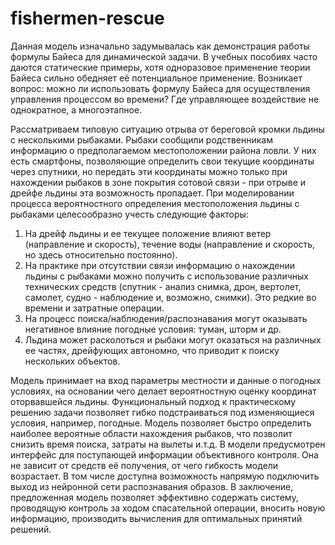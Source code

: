 # fishermen-rescue

Данная модель изначально задумывалась как демонстрация работы формулы Байеса для динамической задачи. В учебных пособиях часто даются статические примеры, хотя одноразовое применение теории Байеса сильно обедняет её потенциальное применение. Возникает вопрос: можно ли использовать формулу Байеса для осуществления управления процессом во времени? Где управляющее воздействие не однократное, а многоэтапное.

Рассматриваем типовую ситуацию отрыва от береговой кромки льдины с несколькими рыбаками. Рыбаки сообщили родственникам информацию о предполагаемом местоположении района ловли. У них есть смартфоны, позволяющие определить свои текущие координаты через спутники, но передать эти координаты можно только при нахождении рыбаков в зоне покрытия сотовой связи - при отрыве и дрейфе льдины эта возможность пропадает.
При моделировании процесса вероятностного определения местоположения льдины с рыбаками целесообразно учесть следующие факторы:
1. На дрейф льдины и ее текущее положение влияют ветер (направление и скорость), течение воды (направление и скорость, но здесь относительно постоянно).
2. На практике при отсутствии связи информацию о нахождении льдины с рыбаками можно получить с использование различных технических средств (спутник - анализ снимка, дрон, вертолет, самолет, судно - наблюдение и, возможно, снимки). Это редкие во времени и затратные операции.
3. На процесс поиска/наблюдения/распознавания могут оказывать негативное влияние погодные условия: туман, шторм и др.
4. Льдина может расколоться и рыбаки могут оказаться на различных ее частях, дрейфующих автономно, что приводит к поиску нескольких объектов.

Модель принимает на вход параметры местности и данные о погодных условиях, на основании чего делает вероятностную оценку координат оторвавшейся льдины. Функциональный подход к практическому решению задачи позволяет гибко подстраиваться под изменяющиеся условия, например, погодные. Модель позволяет быстро определить наиболее вероятные области нахождения рыбаков, что позволит снизить время поиска, затраты на вылеты и.т.д. В модели предусмотрен интерфейс для поступающей информации объективного контроля. Она не зависит от средств её получения, от чего гибкость модели возрастает. В том числе доступна возможность напрямую подключить выход из нейронной сети распознавания образов.
В заключение, предложенная модель позволяет эффективно содержать систему, проводящую контроль за ходом спасательной операции, вносить новую информацию, производить вычисления для оптимальных принятий решений.
